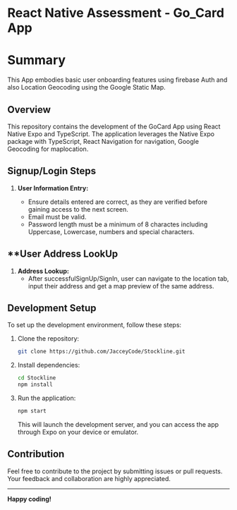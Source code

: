 # React Native Assessment - Go_Card App

# Summary

This App embodies basic user onboarding features using firebase Auth and also Location Geocoding using the Google Static Map.

## Overview

This repository contains the development of the GoCard App using React Native Expo and TypeScript. The application leverages the Native Expo package with TypeScript, React Navigation for navigation, Google Geocoding for maplocation.

## Signup/Login Steps

1. **User Information Entry:**

   - Ensure details entered are correct, as they are verified before gaining access to the next screen.
   - Email must be valid.
   - Password length must be a minimum of 8 charactes including Uppercase, Lowercase, numbers and special characters.

## \*\*User Address LookUp

1. **Address Lookup:**
   - After successfulSignUp/SignIn, user can navigate to the location tab, input their address and get a map preview of the same address.

## Development Setup

To set up the development environment, follow these steps:

1. Clone the repository:

   ```bash
   git clone https://github.com/JacceyCode/Stockline.git
   ```

2. Install dependencies:

   ```bash
   cd Stockline
   npm install
   ```

3. Run the application:

   ```bash
   npm start
   ```

   This will launch the development server, and you can access the app through Expo on your device or emulator.

## Contribution

Feel free to contribute to the project by submitting issues or pull requests. Your feedback and collaboration are highly appreciated.

---

**Happy coding!**
